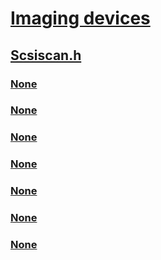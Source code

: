 # [Imaging devices](../_image/index.md)
## [Scsiscan.h](index.md)
### [None](../scsiscan/ni-scsiscan-ioctl_scsiscan_cmd.md)
### [None](../scsiscan/ni-scsiscan-ioctl_scsiscan_get_info.md)
### [None](../scsiscan/ni-scsiscan-ioctl_scsiscan_lockdevice.md)
### [None](../scsiscan/ni-scsiscan-ioctl_scsiscan_set_timeout.md)
### [None](../scsiscan/ni-scsiscan-ioctl_scsiscan_unlockdevice.md)
### [None](../scsiscan/ns-scsiscan-_scsiscan_cmd.md)
### [None](../scsiscan/ns-scsiscan-_scsiscan_info.md)
